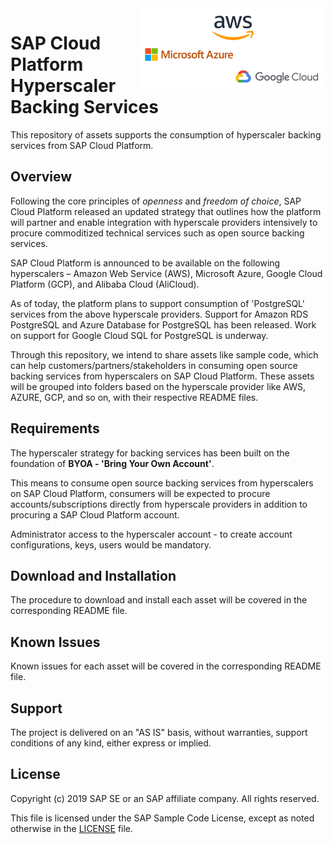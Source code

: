 <img align="right" width=300 src="/img/SAPCP-HyperScalers.png">

# SAP Cloud Platform Hyperscaler Backing Services
This repository of assets supports the consumption of hyperscaler backing services from SAP Cloud Platform.

## Overview

Following the core principles of *openness* and *freedom of choice*, SAP Cloud Platform released an updated strategy that outlines how the platform will partner and enable integration with hyperscale providers intensively to procure commoditized technical services such as open source backing services.

SAP Cloud Platform is announced to be available on the following hyperscalers – Amazon Web Service (AWS), Microsoft Azure, Google Cloud Platform (GCP), and Alibaba Cloud (AliCloud).

As of today, the platform plans to support consumption of 'PostgreSQL' services from the above hyperscale providers. Support for Amazon RDS PostgreSQL and Azure Database for PostgreSQL has been released. Work on support for Google Cloud SQL for PostgreSQL is underway.

Through this repository, we intend to share assets like sample code, which can help customers/partners/stakeholders in consuming open source backing services from hyperscalers on SAP Cloud Platform. These assets will be grouped into folders based on the hyperscale provider like AWS, AZURE, GCP, and so on, with their respective README files.

## Requirements

The hyperscaler strategy for backing services has been built on the foundation of **BYOA - 'Bring Your Own Account'**. 

This means to consume open source backing services from hyperscalers on SAP Cloud Platform, consumers will be expected to procure accounts/subscriptions directly from hyperscale providers in addition to procuring a SAP Cloud Platform account.

Administrator access to the hyperscaler account - to create account configurations, keys, users would be mandatory.

## Download and Installation

The procedure to download and install each asset will be covered in the corresponding README file.

## Known Issues

Known issues for each asset will be covered in the corresponding README file.

## Support

The project is delivered on an "AS IS" basis, without warranties, support conditions of any kind, either express or implied.

## License

Copyright (c) 2019 SAP SE or an SAP affiliate company. All rights reserved.

This file is licensed under the SAP Sample Code License, except as noted otherwise in the [LICENSE](/LICENSE) file.
